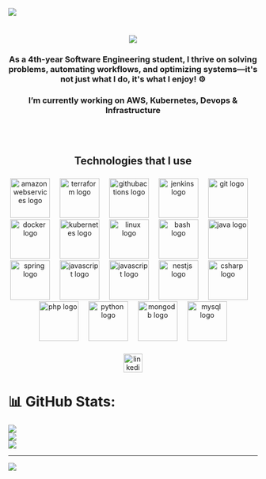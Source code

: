 ![](https://komarev.com/ghpvc/?username=aminemastourii&color=red)

<h1 align="center">
    <img src="https://readme-typing-svg.herokuapp.com/?font=Righteous&size=35&center=true&vCenter=true&width=500&height=70&duration=4000&lines=Hi+There!+👋;+I'm+Amine+Mastouri+!;" />
</h1>

###

<h3 align="center">As a 4th-year Software Engineering student, I thrive on solving problems, automating workflows, and optimizing systems—it's not just what I do, it's what I enjoy! ⚙️</h3>

###

<h3 align="center">I’m currently working on AWS, Kubernetes, Devops & Infrastructure</h3><br><br>

###

<h2 align="center">Technologies that I use </h3>

###
<div align="center">
  <img src="https://skillicons.dev/icons?i=aws" height="80" alt="amazonwebservices logo"  />
  <img width="12" />
  <img src="https://cdn.jsdelivr.net/gh/devicons/devicon/icons/terraform/terraform-original.svg" height="80" alt="terraform logo"  />
  <img width="12" />
  <img src="https://cdn.simpleicons.org/githubactions/2088FF" height="80" alt="githubactions logo"  />
  <img width="12" />
  <img src="https://skillicons.dev/icons?i=jenkins" height="80" alt="jenkins logo"  />
  <img width="12" />
  <img src="https://skillicons.dev/icons?i=git" height="80" alt="git logo"  />
  <img width="12" />
  <img src="https://skillicons.dev/icons?i=docker" height="80" alt="docker logo"  />
  <img width="12" />
  <img src="https://skillicons.dev/icons?i=kubernetes" height="80" alt="kubernetes logo"  />
  <img width="12" />
  <img src="https://cdn.jsdelivr.net/gh/devicons/devicon/icons/linux/linux-original.svg" height="80" alt="linux logo"  />
  <img width="12" />
  <img src="https://skillicons.dev/icons?i=bash" height="80" alt="bash logo"  />
  <img width="12" />
  <img src="https://skillicons.dev/icons?i=java" height="80" alt="java logo"  />
  <img width="12" />
  <img src="https://skillicons.dev/icons?i=spring" height="80" alt="spring logo"  />
  <img width="12" />
  <img src="https://skillicons.dev/icons?i=js" height="80" alt="javascript logo"  />
  <img width="12" />
  <img src="https://skillicons.dev/icons?i=ts" height="80" alt="javascript logo"  />
  <img width="12" />
   <img src="https://skillicons.dev/icons?i=nest" height="80" alt="nestjs logo"  />
  <img width="12" />
  <img src="https://skillicons.dev/icons?i=cs" height="80" alt="csharp logo"  />
  <img width="12" />
  <img src="https://skillicons.dev/icons?i=php" height="80" alt="php logo"  />
  <img width="12" />
  <img src="https://skillicons.dev/icons?i=py" height="80" alt="python logo"  />
  <img width="12" />
  <img src="https://skillicons.dev/icons?i=mongo" height="80" alt="mongodb logo"  />
  <img width="12" />
  <img src="https://skillicons.dev/icons?i=mysql" height="80" alt="mysql logo"  />
</div>

###

<div align="center">
  <a href="https://www.linkedin.com/in/amine-mastouri/" target="_blank">
    <img src="https://img.shields.io/static/v1?message=LinkedIn&logo=linkedin&label=&color=0077B5&logoColor=white&labelColor=&style=for-the-badge" height="38" alt="linkedin logo"  />
  </a>
</div>

###

# 📊 GitHub Stats:
![](https://github-readme-stats.vercel.app/api?username=aminemastourii&theme=dark&hide_border=false&include_all_commits=false&count_private=false)<br/>
![](https://nirzak-streak-stats.vercel.app/?user=aminemastourii&theme=dark&hide_border=false)<br/>
![](https://github-readme-stats.vercel.app/api/top-langs/?username=aminemastourii&theme=dark&hide_border=false&include_all_commits=false&count_private=false&layout=compact)

---
[![](https://visitcount.itsvg.in/api?id=aminemastourii&icon=0&color=0)](https://visitcount.itsvg.in)

<!-- Proudly created with GPRM ( https://gprm.itsvg.in ) -->
